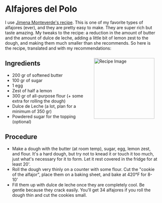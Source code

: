 # Alfajores del Polo
<!--<img src="AlfajorDelPolo.jpg" alt="Recipe Image" width = "200" height = "auto" style="margin:10px" align = "right">-->

I use <a href="https://es-la.facebook.com/JimenaMonteverdePaginaoficial/photos/los-famosos-alfajores-del-polo-una-receta-que-siempre-sale-bien-muyyy-f%C3%A1cil-de-h/2534269519981422/" target="_blank"> Jimena Monteverde's recipe</a>. 
This is one of my favorite types of alfajores (ever), and they are pretty easy to make. They are super rich but taste amazing.
My tweaks to the recipe: a reduction in the amount of butter and the amount of dulce de leche, adding a little bit of lemon zest to the dough, and making them much smaller than she recommends. So here is the recipe, translated and with my recommendations:

<img src="AlfajorDelPolo.jpg" alt="Recipe Image" width = "200" height = "auto" style="margin:10px" align = "right">

## Ingredients
- 200 gr of softened butter
- 100 gr of sugar
- 1 egg
- Zest of half a lemon
- 300 gr of all-purpose flour (+ some extra for rolling the dough)
- Dulce de Leche (a lot, plan for a minimum of 350 gr)
- Powdered sugar for the topping (optional)

## Procedure
- Make a dough with the butter (at room temp), sugar, egg, lemon zest, and flour. It's a hard dough, but try not to knead it or touch it too much, just what's necessary for it to form. Let it rest covered in the fridge for at least 20'.
- Roll the dough very thinly on a counter with some flour. Cut the "cookie of the alfajor", place them on a baking sheet, and bake at 420°F for 8-10'
- Fill them up with dulce de leche once they are completely cool. Be gentle because they crack easily. You'll get 34 alfajores if you roll the dough thin and cut the cookies small.</li> 

<!--
<div class="recipe-container">
  <div class="recipe-text">
    <h1>Alfajores del Polo</h1>
    <p>I use <a href="https://es-la.facebook.com/JimenaMonteverdePaginaoficial/photos/los-famosos-alfajores-del-polo-una-receta-que-siempre-sale-bien-muyyy-f%C3%A1cil-de-h/2534269519981422/" target="_blank"> Jimena Monteverde's recipe</a>. This is one of my favorite types of alfajores (ever), and they are pretty easy to make. They are super rich but taste amazing and will win anyone over.</p>
    <p> My tweaks to the recipe: a reduction in the amount of butter and the amount of dulce de leche, adding a little bit of lemon zest to the dough, and I like making them much smaller than she recommends. So here is the recipe, translated and with my recommendations:</p>
    <h3>Ingredients</h3>
       <ul>
        <li>300 gr of all-purpose flour (+ some extra for rolling the dough)</li>
        <li>200 gr of butter</li>
        <li>100 gr of sugar</li>
        <li>1 egg</li>
        <li>Zest of half a lemon</li>
        <li>Dulce de Leche (a lot, plan for a minimum of 350 gr)</li>
        <li>Powdered Sugar for the topping (optional)</li>
        </ul> </p>
    <h3>Procedure</h3>
        <ul>
        <li>Make a dough with the flour, butter (at room temp), egg, sugar, and lemon zest. It's a hard dough, but try not to knead it or touch it too much, just what's necessary for it to form. Let it rest covered in the fridge for at least 20'. I usually use plastic wrap. </li>
        <li>Roll the dough very thinly on a counter with some flour. Cut the "cookie of the alfajor", place them on a baking sheet, and bake at 420°F for 8-10'. </li>
        <li>Fill them up with dulce de leche once they are completely cool. Be gentle because they crack easily. You'll get 34 alfajores if you roll the dough thin and cut the cookies small.</li> 
        </ul></p>
  </div>
  <div class="recipe-image">
    <img src="AlfajorDelPolo.jpg" alt="Recipe Image">
    <div class="recipe-caption">
      <p>Alfajores del polo, sprinkled with powdered sugar for an extra touch.</p>
    </div>
  </div>
</div>
-->
